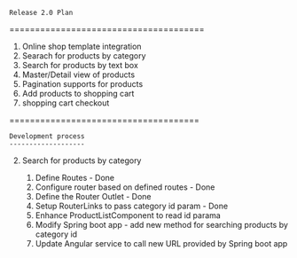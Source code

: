 	Release 2.0 Plan
======================================
1. Online shop template integration
2. Searach for products by category
3. Search for products by text box
4. Master/Detail view of products
5. Pagination supports for products
6. Add products to shopping cart
7. shopping cart checkout

=====================================

	Development process
	-------------------
2. Search for products by category

	1. Define Routes - Done
	2. Configure router based on defined routes - Done
	3. Define the Router Outlet - Done
	4. Setup RouterLinks to pass category id param - Done
	5. Enhance ProductListComponent to read id parama
	6. Modify Spring boot app - add new method for searching products  by category id
	7. Update Angular service to call new URL provided by Spring boot app
